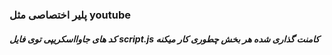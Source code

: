 ### پلیر اختصاصی مثل youtube

##### کد های جاوااسکریپی توی فایل script.js کامنت گذاری شده هر بخش چطوری کار میکنه 

